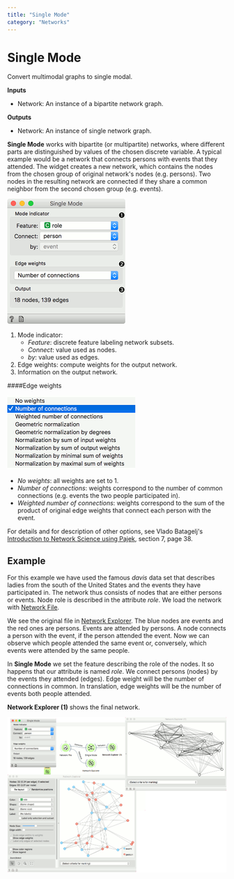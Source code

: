 ```yaml
---
title: "Single Mode"
category: "Networks"
---
```

Single Mode
===========

Convert multimodal graphs to single modal.

**Inputs**

- Network: An instance of a bipartite network graph.

**Outputs**

- Network: An instance of single network graph.

**Single Mode** works with bipartite (or multipartite) networks, where different parts are distinguished by values of the chosen discrete variable. A typical example would be a network that connects persons with events that they attended. The widget creates a new network, which contains the nodes from the chosen group of original network's nodes (e.g. persons). Two nodes in the resulting network are connected if they share a common neighbor from the second chosen group (e.g. events).

![](/widget-catalog/networks/images/Single-Mode-stamped.png)

1. Mode indicator:
   - *Feature*: discrete feature labeling network subsets.
   - *Connect*: value used as nodes.
   - *by*: value used as edges.
2. Edge weights: compute weights for the output network.
3. Information on the output network.

####Edge weights

![](/widget-catalog/networks/images/Single-Mode-weights.png)

- *No weights*: all weights are set to 1.
- *Number of connections*: weights correspond to the number of common connections (e.g. events the two people participated in).
- *Weighted number of connections*: weights correspond to the sum of  the product of original edge weights that connect each person with the event.

For details and for description of other options, see Vlado Batagelj's [Introduction to Network Science using Pajek](http://vladowiki.fmf.uni-lj.si/lib/exe/fetch.php?media=pajek:ev:pdf:na07.pdf), section 7, page 38.

Example
-------

For this example we have used the famous *davis* data set that describes ladies from the south of the United States and the events they have participated in. The network thus consists of nodes that are either persons or events. Node role is described in the attribute *role*. We load the network with [Network File](/widget-catalog/networks/networkfile).

We see the original file in [Network Explorer](/widget-catalog/networks/networkexplorer). The blue nodes are events and the red ones are persons. Events are attended by persons. A node connects a person with the event, if the person attended the event. Now we can observe which people attended the same event or, conversely, which events were attended by the same people.

In **Single Mode** we set the feature describing the role of the nodes. It so happens that our attribute is named *role*. We connect persons (nodes) by the events they attended (edges). Edge weight will be the number of connections in common. In translation, edge weights will be the number of events both people attended.

**Network Explorer (1)** shows the final network.

![](/widget-catalog/networks/images/Single-Mode-Example.png)

